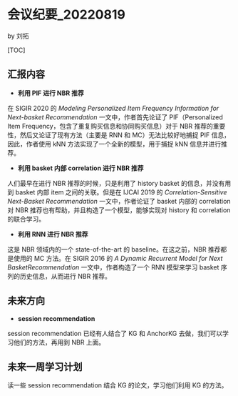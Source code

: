 # 会议纪要_20220819

by 刘拓

[TOC]

## 汇报内容

* **利用 PIF 进行 NBR 推荐**

在 SIGIR 2020 的 *Modeling Personalized Item Frequency Information for Next-basket Recommendation* 一文中，作者首先论证了 PIF（Personalized Item Frequency，包含了重复购买信息和协同购买信息）对于 NBR 推荐的重要性，然后又论证了现有方法（主要是 RNN 和 MC）无法比较好地捕捉 PIF 信息，因此，作者使用 kNN 方法实现了一个全新的模型，用于捕捉 kNN 信息并进行推荐。

* **利用 basket 内部 correlation 进行 NBR 推荐**

人们最早在进行 NBR 推荐的时候，只是利用了 history basket 的信息，并没有用到 basket 内部 item 之间的关联。但是在 IJCAI 2019 的 *Correlation-Sensitive Next-Basket Recommendation* 一文中，作者论证了 basket 内部的 correlation 对 NBR 推荐也有帮助，并且构造了一个模型，能够实现对 history 和 correlation 的联合学习。

* **利用 RNN 进行 NBR 推荐**

这是 NBR 领域内的一个 state-of-the-art 的 baseline。在这之前，NBR 推荐都是使用的 MC 方法。在 SIGIR 2016 的 *A Dynamic Recurrent Model for Next BasketRecommendation* 一文中，作者构造了一个 RNN 模型来学习 basket 序列的历史信息，从而进行 NBR 推荐。



## 未来方向

* **session recommendation**

session recommendation 已经有人结合了 KG 和 AnchorKG 去做，我们可以学习他们的方法，再用到 NBR 上面。



## 未来一周学习计划

读一些 session recommendation 结合 KG 的论文，学习他们利用 KG 的方法。